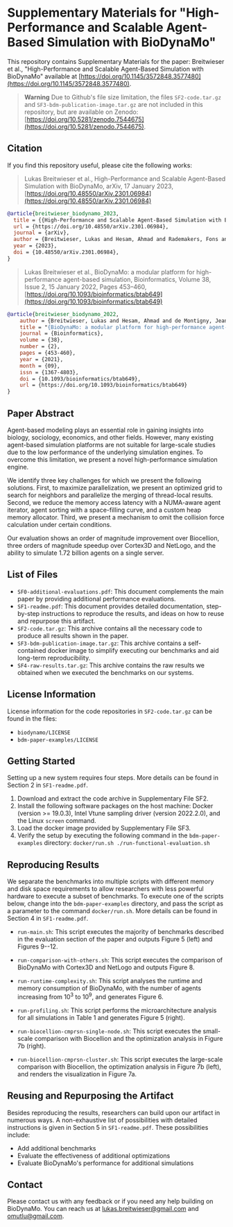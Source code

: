 # Supplementary Materials for "High-Performance and Scalable Agent-Based Simulation with BioDynaMo"

This repository contains Supplementary Materials for the paper: Breitwieser et al., "High-Performance and Scalable Agent-Based Simulation with BioDynaMo" available at [https://doi.org/10.1145/3572848.3577480](https://doi.org/10.1145/3572848.3577480).

>**Warning**
>Due to Github's file size limitation, the files `SF2-code.tar.gz` and `SF3-bdm-publication-image.tar.gz` are not included in this repository, but are available on Zenodo: [https://doi.org/10.5281/zenodo.7544675](https://doi.org/10.5281/zenodo.7544675).


## Citation

If you find this repository useful, please cite the following works:

>Lukas Breitwieser et al., High-Performance and Scalable Agent-Based Simulation with BioDynaMo, arXiv, 17 January 2023, [https://doi.org/10.48550/arXiv.2301.06984](https://doi.org/10.48550/arXiv.2301.06984)

```bibtex
@article{breitwieser_biodynamo_2023,
  title = {{High-Performance and Scalable Agent-Based Simulation with BioDynaMo}},
  url = {https://doi.org/10.48550/arXiv.2301.06984},
  journal = {arXiv},
  author = {Breitwieser, Lukas and Hesam, Ahmad and Rademakers, Fons and Luna, Juan Gómez and Mutlu, Onur},
  year = {2023},
  doi = {10.48550/arXiv.2301.06984},
}
```

>Lukas Breitwieser et al., BioDynaMo: a modular platform for high-performance agent-based simulation, Bioinformatics, Volume 38, Issue 2, 15 January 2022, Pages 453–460, [https://doi.org/10.1093/bioinformatics/btab649](https://doi.org/10.1093/bioinformatics/btab649)

``` bibtex
@article{breitwieser_biodynamo_2022,
    author = {Breitwieser, Lukas and Hesam, Ahmad and de Montigny, Jean and Vavourakis, Vasileios and Iosif, Alexandros and Jennings, Jack and Kaiser, Marcus and Manca, Marco and Di Meglio, Alberto and Al-Ars, Zaid and Rademakers, Fons and Mutlu, Onur and Bauer, Roman},
    title = "{BioDynaMo: a modular platform for high-performance agent-based simulation}",
    journal = {Bioinformatics},
    volume = {38},
    number = {2},
    pages = {453-460},
    year = {2021},
    month = {09},
    issn = {1367-4803},
    doi = {10.1093/bioinformatics/btab649},
    url = {https://doi.org/10.1093/bioinformatics/btab649}
}
```

## Paper Abstract

Agent-based modeling plays an essential role in gaining insights into biology, sociology, economics, and other fields. However, many existing agent-based simulation platforms are not suitable for large-scale studies due to the low performance of the underlying simulation engines. To overcome this limitation, we present a novel high-performance simulation engine.

We identify three key challenges for which we present the following solutions. First, to maximize parallelization, we present an optimized grid to search for neighbors and parallelize the merging of thread-local results. Second, we reduce the memory access latency with a NUMA-aware agent iterator, agent sorting with a space-filling curve, and a custom heap memory allocator. Third, we present a mechanism to omit the collision force calculation under certain conditions.

Our evaluation shows an order of magnitude improvement over Biocellion, three orders of magnitude speedup over Cortex3D and NetLogo, and the ability to simulate 1.72 billion agents on a single server.

## List of Files

* `SF0-additional-evaluations.pdf`: This document complements the main paper by providing additional performance evaluations.
* `SF1-readme.pdf`: This document provides detailed documentation, step-by-step instructions to reproduce the results, and ideas on how to reuse and repurpose this artifact.
* `SF2-code.tar.gz`: This archive contains all the necessary code to produce all results shown in the paper.
* `SF3-bdm-publication-image.tar.gz`: This archive contains a self-contained docker image to simplify executing our benchmarks and aid long-term reproducibility.
* `SF4-raw-results.tar.gz`: This archive contains the raw results we obtained when we executed the benchmarks on our systems.

## License Information

License information for the code repositories in `SF2-code.tar.gz` can be found in the files:

* `biodynamo/LICENSE`
* `bdm-paper-examples/LICENSE`

## Getting Started

Setting up a new system requires four steps.
More details can be found in Section 2 in `SF1-readme.pdf`.

1. Download and extract the code archive in Supplementary File SF2.
2. Install the following software packages on the host machine: 
    Docker (version >= 19.0.3), 
    Intel Vtune sampling driver (version 2022.2.0),
    and the Linux `screen` command.
3. Load the docker image provided by Supplementary File SF3.
4. Verify the setup by executing the following command in the `bdm-paper-examples` directory:
    `docker/run.sh ./run-functional-evaluation.sh`

## Reproducing Results

We separate the benchmarks into multiple scripts with different memory and disk space requirements to allow researchers with less powerful hardware to execute a subset of benchmarks.
To execute one of the scripts below, change into the `bdm-paper-examples` directory, and pass the script as a parameter to the command `docker/run.sh`.
More details can be found in Section 4 in `SF1-readme.pdf`.

* `run-main.sh`:
  This script executes the majority of benchmarks described in the evaluation section of the
  paper and outputs Figure 5 (left) and Figures 9--12.

* `run-comparison-with-others.sh`:
This script executes the comparison of BioDynaMo with Cortex3D and NetLogo and outputs 
Figure 8.

* `run-runtime-complexity.sh`:
This script analyses the runtime and memory consumption of BioDynaMo, with the number
of agents increasing from $10^3$ to $10^9$, and generates
Figure 6.

* `run-profiling.sh`:
This script performs the microarchitecture analysis for all simulations in Table 1 
  and generates Figure 5 (right).

* `run-biocellion-cmprsn-single-node.sh`:
This script executes the small-scale comparison with Biocellion and the optimization
analysis in Figure 7b (right).

* `run-biocellion-cmprsn-cluster.sh`:
This script executes the large-scale comparison with Biocellion, the optimization analysis in
    Figure 7b (left), and renders the visualization in Figure 7a.

## Reusing and Repurposing the Artifact
Besides reproducing the results, researchers can build upon our artifact in numerous ways.
A non-exhaustive list of possibilities with detailed instructions is given in Section 5 in `SF1-readme.pdf`.
These possibilities include:

* Add additional benchmarks
* Evaluate the effectiveness of additional optimizations
* Evaluate BioDynaMo's performance for additional simulations

## Contact

Please contact us with any feedback or if you need any help building on BioDynaMo.
You can reach us at [lukas.breitwieser@gmail.com](mailto:lukas.breitwieser@gmail.com) and [omutlu@gmail.com](mailto:omutlu@gmail.com).

